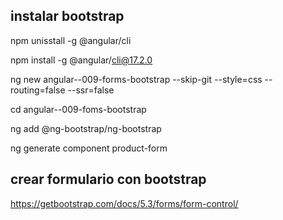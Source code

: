 ## instalar bootstrap

npm unisstall -g @angular/cli

npm install -g @angular/cli@17.2.0

ng new angular--009-forms-bootstrap --skip-git --style=css --routing=false --ssr=false

cd angular--009-foms-bootstrap

ng add @ng-bootstrap/ng-bootstrap

ng generate component product-form


## crear formulario con bootstrap

https://getbootstrap.com/docs/5.3/forms/form-control/